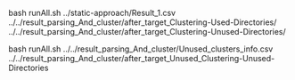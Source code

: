 bash runAll.sh ../static-approach/Result_1.csv ../../result_parsing_And_cluster/after_target_Clustering-Used-Directories/ ../../result_parsing_And_cluster/after_target_Clustering-Unused-Directories/

bash runAll.sh ../../result_parsing_And_cluster/Unused_clusters_info.csv ../../result_parsing_And_cluster/after_target_Unused_Clustering-Unused-Directories
